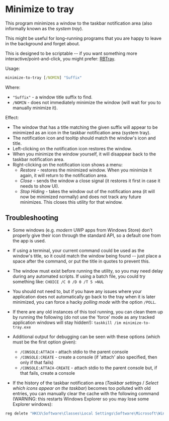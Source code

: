# Minimize to tray

This program minimizes a window to the taskbar notification area (also informally known as the *system tray*).

This might be useful for long-running programs that you are happy to leave in the background and forget about.

This is designed to be scriptable -- if you want something more interactive/point-and-click, you might prefer: [RBTray](http://rbtray.sourceforge.net/).

Usage:

```bat
minimize-to-tray [/NOMIN] "Suffix"
```

Where:

* `"Suffix"` - a window title suffix to find.
* `/NOMIN` - does not immediately minimize the window (will wait for you to manually minimize it).

Effect:

* The window that has a title matching the given suffix will appear to be minimized as an icon in the taskbar notification area (system tray).
* The notification icon and tooltip should match the window's icon and title.
* Left-clicking on the notification icon restores the window.
* When you minimize the window yourself, it will disappear back to the taskbar notification area.
* Right-clicking on the notification icon shows a menu:
  * *Restore* - restores the minimized window.  When you minimize it again, it will return to the notification area.
  * *Close* - sends the window a close signal (it restores it first in case it needs to show UI).
  * *Stop Hiding* - takes the window out of the notification area (it will now be minimized normally) and does not track any future minimizes.  This closes this utility for that window.


## Troubleshooting

* Some windows (e.g. _modern_ UWP apps from Windows Store) don't properly give their icon through the standard API, so a default one from the app is used.

* If using a terminal, your current command could be used as the window's title, so it could match the window being found -- just place a space after the command, or put the title in quotes to prevent this.

* The window must exist before running the utility, so you may need delay during any automated scripts. If using a batch file, you could try something like: `CHOICE /C 0 /D 0 /T 5 >NUL`

* You should not need to, but if you have any issues where your application does not automatically go back to the tray when it is later minimized, you can force a hacky *polling mode* with the option `/POLL`.

* If there are any old instances of this tool running, you can clean them up by running the following (do not use the 'force' mode as any tracked application windows will stay hidden!): `taskkill /im minimize-to-tray.exe`

* Additional output for debugging can be seen with these options (which must be the first option given):

  * `/CONSOLE:ATTACH` - attach stdio to the parent console
  * `/CONSOLE:CREATE` - create a console (if 'attach' also specified, then only if that fails)
  * `/CONSOLE:ATTACH-CREATE` - attach stdio to the parent console but, if that fails, create a console

* If the history of the taskbar notification area (*Taskbar settings* / *Select which icons appear on the taskbar*) becomes too polluted with old entries, you can manually clear the cache with the following command (WARNING: this restarts Windows Explorer so you may lose some Explorer windows): 

```bat
reg delete "HKCU\Software\Classes\Local Settings\Software\Microsoft\Windows\CurrentVersion\TrayNotify" /v PastIconsStream /f && taskkill /im explorer.exe /f && start "Restarting" /d "%systemroot%" /i /normal explorer.exe
```
